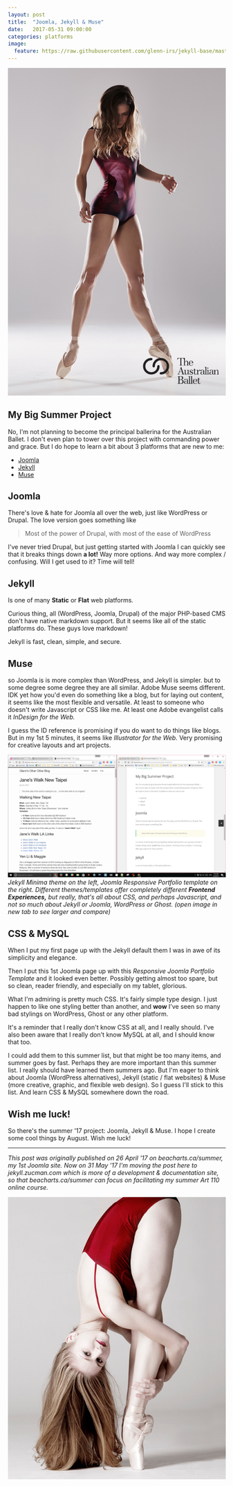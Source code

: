 ```yaml
---
layout: post
title:  "Joomla, Jekyll & Muse"
date:   2017-05-31 09:00:00
categories: platforms
image:
  feature: https://raw.githubusercontent.com/glenn-irs/jekyll-base/master/_images/dance/A%20Redhead%20does%20the%20Flour%20Dancy%20by%20Jeff%20Spencer-2016.jpg
---
```

![](https://raw.githubusercontent.com/glenn-irs/jekyll-base/master/_images/dance/Campaign%20for%20The%20Australian%20Ballet%2C%202015%20by%20Ren%20Pidgeon.jpg)

## My Big Summer Project
No, I'm not planning to become the principal ballerina for the Australian Ballet. I don't even plan to tower over this project with commanding power and grace. But I do hope to learn a bit about 3 platforms that are new to me:

*   [Joomla](https://www.joomla.org/)
*   [Jekyll](https://jekyllrb.com/)
*   [Muse](http://muse.adobe.com/)

## Joomla
There's love & hate for Joomla all over the web, just like WordPress or Drupal. The love version goes something like

> Most of the power of Drupal, with most of the ease of WordPress

I've never tried Drupal, but just getting started with Joomla I can quickly see that it breaks things down **a lot!** Way more options. And way more complex / confusing. Will I get used to it? Time will tell!

## Jekyll
Is one of many **Static** or **Flat** web platforms.

Curious thing, all (WordPress, Joomla, Drupal) of the major PHP-based CMS don't have native markdown support. But it seems like all of the static platforms do. These guys love markdown!

 Jekyll is fast, clean, simple, and secure.

## Muse
 so Joomla is is more complex than WordPress, and Jekyll is simpler. but to some degree some degree they are all similar. Adobe Muse seems different. IDK yet how you'd even do something like a blog, but for laying out content, it seems like the most flexible and versatile. At least to someone who doesn't write Javascript or CSS like me. At least one Adobe evangelist calls it *InDesign for the Web.*

I guess the ID reference is promising if you do want to do things like blogs. But in my 1st 5 minutes, it seems like *Illustrator for the Web.* Very promising for creative layouts and art projects.

![frontends compared a page of Jekyll in a window next to a page of Joomla](https://raw.githubusercontent.com/glenn-irs/jekyll-base/master/_images/platforms/CSS-Jekyll-Joomla.png)
*Jekyll Minima theme on the left, Joomla Responsive Portfolio template on the right. Different themes/templates offer completely different **Frontend Experiences,** but really, that's all about CSS, and perhaps Javascript, and not so much about Jekyll or Joomla, WordPress or Ghost. (open image in new tab to see larger and compare)*

## CSS & MySQL
When I put my first page up with the Jekyll default them I was in awe of its simplicity and elegance. 

Then I put this 1st Joomla page up with this *Responsive Joomla Portfolio Template* and it looked even better. Possibly getting almost too spare, but so clean, reader friendly, and especially on my tablet, glorious.

What I'm admiring is pretty much CSS. It's fairly simple type design. I just happen to like one styling better than another, and **wow** I've seen so many bad stylings on WordPress, Ghost or any other platform.

It's a reminder that I really don't know CSS at all, and I really should. I've also been aware that I really don't know MySQL at all, and I should know that too.

I could add them to this summer list, but that might be too many items, and summer goes by fast. Perhaps they are more important than this summer list. I really should have learned them summers ago. But I'm eager to think about Joomla (WordPress alternatives), Jekyll (static / flat websites) & Muse (more creative, graphic, and flexible web design). So I guess I'll stick to this list. And learn CSS & MySQL somewhere down the road.

## Wish me luck!
So there's the summer '17 project: Joomla, Jekyll & Muse. I hope I create some cool things by August. Wish me luck!

---

*This post was originally published on 26 April '17 on beacharts.ca/summer, my 1st Joomla site. Now on 31 May '17 I'm moving the post here to jekyll.zucman.com which is more of a development & documentation site, so that beacharts.ca/summer can focus on facilitating my summer Art 110 online course.*

![](https://raw.githubusercontent.com/glenn-irs/jekyll-base/master/_images/dance/Carla%20Korbes%20holding%20knees%20by%20Angela%20Sterling-2011.jpg)
